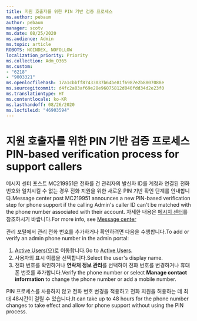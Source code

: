 ```yaml
---
title: 지원 호출자를 위한 PIN 기반 검증 프로세스
ms.author: pebaum
author: pebaum
manager: scotv
ms.date: 08/25/2020
ms.audience: Admin
ms.topic: article
ROBOTS: NOINDEX, NOFOLLOW
localization_priority: Priority
ms.collection: Adm_O365
ms.custom:
- "6218"
- "9003321"
ms.openlocfilehash: 17a1cbbff87433037b64be81f6987e2b8807088e
ms.sourcegitcommit: d4fc2a03af69e28e96075812d040fdd34d2e23f0
ms.translationtype: HT
ms.contentlocale: ko-KR
ms.lasthandoff: 08/26/2020
ms.locfileid: "46903594"
---
```

# <a name="pin-based-verification-process-for-support-callers"></a><span data-ttu-id="f7533-102">지원 호출자를 위한 PIN 기반 검증 프로세스</span><span class="sxs-lookup"><span data-stu-id="f7533-102">PIN-based verification process for support callers</span></span>

<span data-ttu-id="f7533-103">메시지 센터 포스트 MC219951은 전화를 건 관리자의 발신자 ID를 계정과 연결된 전화 번호와 일치시킬 수 없는 경우 전화 지원을 위한 새로운 PIN 기반 확인 단계를 안내합니다.</span><span class="sxs-lookup"><span data-stu-id="f7533-103">Message center post MC219951 announces a new PIN-based verification step for phone support if the calling Admin's caller ID can't be matched with the phone number associated with their account.</span></span> <span data-ttu-id="f7533-104">자세한 내용은 [메시지 센터](https://admin.microsoft.com/AdminPortal/Home#/MessageCenter)를 참조하시기 바랍니다.</span><span class="sxs-lookup"><span data-stu-id="f7533-104">For more info, see [Message center](https://admin.microsoft.com/AdminPortal/Home#/MessageCenter)</span></span> 

<span data-ttu-id="f7533-105">관리 포털에서 관리 전화 번호를 추가하거나 확인하려면 다음을 수행합니다.</span><span class="sxs-lookup"><span data-stu-id="f7533-105">To add or verify an admin phone number in the admin portal:</span></span>  

1. <span data-ttu-id="f7533-106">[Active Users](https://admin.microsoft.com/AdminPortal/Home#/users)(으)로 이동합니다.</span><span class="sxs-lookup"><span data-stu-id="f7533-106">Go to [Active Users](https://admin.microsoft.com/AdminPortal/Home#/users).</span></span>
2. <span data-ttu-id="f7533-107">사용자의 표시 이름을 선택합니다.</span><span class="sxs-lookup"><span data-stu-id="f7533-107">Select the user's display name.</span></span>
3. <span data-ttu-id="f7533-108">전화 번호를 확인하거나 **연락처 정보 관리**를 선택하여 전화 번호를 변경하거나 휴대폰 번호를 추가합니다.</span><span class="sxs-lookup"><span data-stu-id="f7533-108">Verify the phone number or select **Manage contact information** to change the phone number or add a mobile number.</span></span>     

<span data-ttu-id="f7533-109">PIN 프로세스를 사용하지 않고 전화 번호 변경을 적용하고 전화 지원을 허용하는 데 최대 48시간이 걸릴 수 있습니다.</span><span class="sxs-lookup"><span data-stu-id="f7533-109">It can take up to 48 hours for the phone number changes to take effect and allow for phone support without using the PIN process.</span></span>